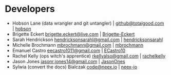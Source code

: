 # Developers

* Hobson Lane (data wrangler and git untangler) | <github@totalgood.com>  | [hobson](https://github.com/hobson)
* Brigette Eckert <brigette.eckert@live.com> | [Brigette-Eckert](https://github.com/Brigette-Eckert)
* Sarah Hendrickson <hendricksonsarahl@gmail.com> | [hendricksonsarahl](https://github.com/hendricksonsarahl)
* Michelle Brochmann <mbrochmann@gmail.com> | [mbrochmann](https://github.com/mbrochmann)
* Emanuel Castro <eecastro1011@gmail.com> | [ECastro10](https://github.com/ECastro10)
* Rachel Kelly (ops witch's apprentice) <rkellyalso@gmail.com> | [rachelkelly](https://github.com/rachelkelly)
* Jason Jones <jasonr.jones14@gmail.com> | [JasonOnes](https://github.com/JasonOnes)
* Sylwia (convert the docs) Bialczak <code@neex.io> | [neex-io](https://github.com/neex-io)